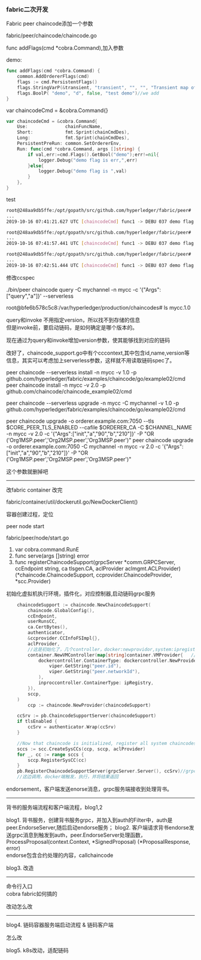 ### fabric二次开发


Fabric peer chaincode添加一个参数


fabric/peer/chaincode/chaincode.go


func addFlags(cmd *cobra.Command),加入参数  

demo:
```go
func addFlags(cmd *cobra.Command) {
	common.AddOrdererFlags(cmd)
	flags := cmd.PersistentFlags()
	flags.StringVarP(&transient, "transient", "", "", "Transient map of arguments in JSON encoding")
	flags.BoolP( "demo", "d", false, "test demo")//we add
}
```

var chaincodeCmd = &cobra.Command{}

```go
var chaincodeCmd = &cobra.Command{
	Use:              chainFuncName,
	Short:            fmt.Sprint(chainCmdDes),
	Long:             fmt.Sprint(chainCmdDes),
	PersistentPreRun: common.SetOrdererEnv,
	Run: func(cmd *cobra.Command, args []string) {
		if val,err:=cmd.Flags().GetBool("demo");err!=nil{
			logger.Debug("demo flag is err,",err)
		}else{
			logger.Debug("demo flag is ",val)
		}
	},
}
```

test
```bash
root@248aa9db5ffe:/opt/gopath/src/github.com/hyperledger/fabric/peer# ./bin/peer chaincode --demo
...
2019-10-16 07:41:21.627 UTC [chaincodeCmd] func1 -> DEBU 037 demo flag is  true

root@248aa9db5ffe:/opt/gopath/src/github.com/hyperledger/fabric/peer# ./bin/peer chaincode -d 
...
2019-10-16 07:41:57.441 UTC [chaincodeCmd] func1 -> DEBU 037 demo flag is  true

root@248aa9db5ffe:/opt/gopath/src/github.com/hyperledger/fabric/peer# ./bin/peer chaincode
...
2019-10-16 07:42:51.444 UTC [chaincodeCmd] func1 -> DEBU 037 demo flag is  false

```


修改ccspec


./bin/peer  chaincode query -C mychannel -n mycc -c '{"Args":["query","a"]}' --serverless


root@bfe6b578c5c8:/var/hyperledger/production/chaincodes# ls
mycc.1.0



query和invoke 不用指定version，所以找不到存储的信息  
但是invoke前，要启动链码，是如何确定是哪个版本的。

现在通过为query和invoke增加version参数，使其能够找到对应的链码

改好了，chaincode_support.go中有个cccontext,其中包含id,name,version等信息，其实可以考虑加上serverless参数，这样就不用读取链码spec了。


peer chaincode --serverless install -n mycc -v 1.0 -p github.com/hyperledger/fabric/examples/chaincode/go/example02/cmd 
peer chaincode install -n mycc -v 2.0 -p github.com/chaincode/chaincode_example02/cmd

peer chaincode --serverless upgrade -n mycc -C mychannel -v 1.0 -p github.com/hyperledger/fabric/examples/chaincode/go/example02/cmd 

peer chaincode upgrade -o orderer.example.com:7050 --tls $CORE_PEER_TLS_ENABLED --cafile $ORDERER_CA -C $CHANNEL_NAME -n mycc -v 2.0 -c '{"Args":["init","a","90","b","210"]}' -P "OR ('Org1MSP.peer','Org2MSP.peer','Org3MSP.peer')"
peer chaincode upgrade -o orderer.example.com:7050  -C mychannel -n mycc -v 2.0 -c '{"Args":["init","a","90","b","210"]}' -P "OR ('Org1MSP.peer','Org2MSP.peer','Org3MSP.peer')"

这个参数就删掉吧


-----
改fabric container  改完

fabric/container/util/dockerutil.go/NewDockerClient()


容器创建过程，定位

peer node start

fabric/peer/node/start.go
1. var cobra.command.RunE
2. func serve(args []string) error 
3. func registerChaincodeSupport(grpcServer *comm.GRPCServer, ccEndpoint string, ca tlsgen.CA, aclProvider aclmgmt.ACLProvider) (*chaincode.ChaincodeSupport, ccprovider.ChaincodeProvider, *scc.Provider) 

初始化虚拟机执行环境，插件化，对应控制器,启动链码grpc服务
```go
	chaincodeSupport := chaincode.NewChaincodeSupport(
		chaincode.GlobalConfig(),
		ccEndpoint,
		userRunsCC,
		ca.CertBytes(),
		authenticator,
		&ccprovider.CCInfoFSImpl{},
		aclProvider,
		//这是初始化了，几个controller，docker:newprovidor,system:ipregistry
		container.NewVMController(map[string]container.VMProvider{   //虚拟机实现接口,process,若要实现新的启动方式，则要实现一个controller,包括k8s,serverless
			dockercontroller.ContainerType: dockercontroller.NewProvider(  //dockercontroller.ContainerType is Docker, mp, key=docker,value=new provider
				viper.GetString("peer.id"),
				viper.GetString("peer.networkId"),
			),
			inproccontroller.ContainerType: ipRegistry,
		}),
		sccp,
	)
		ccp := chaincode.NewProvider(chaincodeSupport)

	ccSrv := pb.ChaincodeSupportServer(chaincodeSupport)
	if tlsEnabled {
		ccSrv = authenticator.Wrap(ccSrv)
	}

	//Now that chaincode is initialized, register all system chaincodes.
	sccs := scc.CreateSysCCs(ccp, sccp, aclProvider)
	for _, cc := range sccs {
		sccp.RegisterSysCC(cc)
	}
	pb.RegisterChaincodeSupportServer(grpcServer.Server(), ccSrv)//grpc进行链码执行，触发后，有执行对应的ccSrv的内容。chaincode_shim.pb.go
	//这边调用，docker端触发，执行，并将结果返回
```

endorsement，客户端发送enorse消息，grpc服务端接收到处理背书。




---
背书的服务端流程和客户端流程，blog1,2

blog1. 背书服务，创建背书服务grpc，并加入到auth的Filter中，auth是peer.EndorseServer,随后启动endorse服务；
blog2. 客户端请求背书endorse发送grpc消息到触发到auth，peer.EndorseServer处理函数，	
ProcessProposal(context.Context, *SignedProposal) (*ProposalResponse, error)  
endorse包含合约处理的内容，callchaincode  

blog3. 改造

---
命令行入口   
cobra fabric如何搞的

改动怎么改  

---
blog4. 链码容器服务端启动流程   & 链码客户端

怎么改

blog5. k8s改动，适配链码

